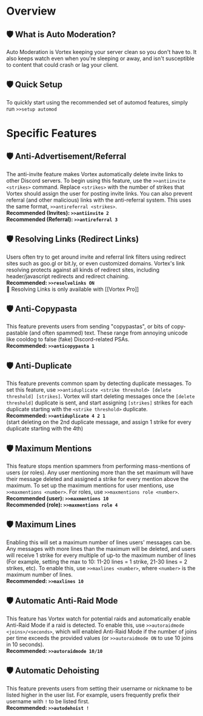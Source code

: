 # Overview
## 🛡 What is Auto Moderation?
Auto Moderation is Vortex keeping your server clean so you don't have to. It also keeps watch even when you're sleeping or away, and isn't susceptible to content that could crash or lag your client.

## 🛡 Quick Setup
To quickly start using the recommended set of automod features, simply run `>>setup automod`

# Specific Features
## 🛡 Anti-Advertisement/Referral
The anti-invite feature makes Vortex automatically delete invite links to other Discord servers. To begin using this feature, use the `>>antiinvite <strikes>` command. Replace `<strikes>` with the number of strikes that Vortex should assign the user for posting invite links. You can also prevent referral (and other malicious) links with the anti-referral system. This uses the same format, `>>antireferral <strikes>`.<br>
**Recommended (Invites): `>>antiinvite 2`**<br>
**Recommended (Referral): `>>antireferral 3`**

## 🛡 Resolving Links (Redirect Links)
Users often try to get around invite and referral link filters using redirect sites such as goo.gl or bit.ly, or even customized domains. Vortex's link resolving protects against all kinds of redirect sites, including header/javascript redirects and redirect chaining.<br>
**Recommended: `>>resolvelinks ON`**<br>
🌟 Resolving Links is only available with [[Vortex Pro]]

## 🛡 Anti-Copypasta
This feature prevents users from sending "copypastas", or bits of copy-pastable (and often spammed) text. These range from annoying unicode like cooldog to false (fake) Discord-related PSAs.<br>
**Recommended: `>>anticopypasta 1`**

## 🛡 Anti-Duplicate
This feature prevents common spam by detecting duplicate messages. To set this feature, use `>>antiduplicate <strike threshold> [delete threshold] [strikes]`. Vortex will start deleting messages once the `[delete threshold]` duplicate is sent, and start assigning `[strikes]` strikes for each duplicate starting with the `<strike threshold>` duplicate.<br>
**Recommended: `>>antiduplicate 4 2 1`<br>**
(start deleting on the 2nd duplicate message, and assign 1 strike for every duplicate starting with the 4th)

## 🛡 Maximum Mentions
This feature stops mention spammers from performing mass-mentions of users (or roles). Any user mentioning more than the set maximum will have their message deleted and assigned a strike for every mention above the maximum. To set up the maximum mentions for user mentions, use `>>maxmentions <number>`. For roles, use `>>maxmentions role <number>`.<br>
**Recommended (user): `>>maxmentions 10`**<br>
**Recommended (role): `>>maxmentions role 4`**

## 🛡 Maximum Lines
Enabling this will set a maximum number of lines users' messages can be. Any messages with more lines than the maximum will be deleted, and users will receive 1 strike for every multiple of up-to the maximum number of lines (For example, setting the max to 10: 11-20 lines = 1 strike, 21-30 lines = 2 strikes, etc). To enable this, use `>>maxlines <number>`, where `<number>` is the maximum number of lines.<br>
**Recommended: `>>maxlines 10`**

## 🛡 Automatic Anti-Raid Mode
This feature has Vortex watch for potential raids and automatically enable Anti-Raid Mode if a raid is detected. To enable this, use `>>autoraidmode <joins>/<seconds>`, which will enabled Anti-Raid Mode if the number of joins per time exceeds the provided values (or `>>autoraidmode ON` to use 10 joins in 10 seconds).<br>
**Recommended: `>>autoraidmode 10/10`**

## 🛡 Automatic Dehoisting
This feature prevents users from setting their username or nickname to be listed higher in the user list. For example, users frequently prefix their username with `!` to be listed first. <br>
**Recommended: `>>autodehoist !`**